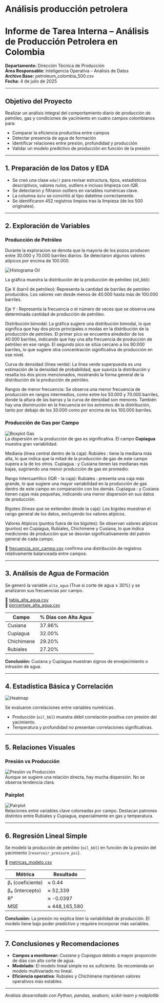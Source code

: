 # Análisis producción petrolera

#  Informe de Tarea Interna – Análisis de Producción Petrolera en Colombia

  
**Departamento:** Dirección Técnica de Producción  
**Área Responsable:** Inteligencia Operativa – Análisis de Datos  
**Archivo Base:** petroleum_colombia_500.csv  
**Fecha:** 4 de julio de 2025

---

## Objetivo del Proyecto

Realizar un análisis integral del comportamiento diario de producción de petróleo, gas y condiciones de yacimiento en cuatro campos colombianos para:

- Comparar la eficiencia productiva entre campos
- Detectar presencia de agua de formación
- Identificar relaciones entre presión, profundidad y producción
- Validar un modelo predictivo de producción en función de la presión

---

## 1. Preparación de los Datos y EDA

- Se creó una clase `eda()` para revisar estructura, tipos, estadísticos descriptivos, valores nulos, outliers e incluso limpieza con IQR.
- Se detectaron y filtraron outliers en variables numéricas clave.
- La columna `date` se convirtió al tipo datetime correctamente.
- Se identificaron 452 registros limpios tras la limpieza (de los 500 originales).

---

## 2. Exploración de Variables

### Producción de Petróleo

Durante la exploracion se denota que la mayoría de los pozos producen entre 30.000 y 70.000 barriles diarios. Se detectaron algunos valores atípicos por encima de 100.000.

![Histograma Oil](fig/histograma_oil.png)  

La gráfica muestra la distribución de la producción de petróleo (oil_bbl):

Eje X (barril de petróleo):
Representa la cantidad de barriles de petróleo producidos. Los valores van desde menos de 40.000 hasta más de 100.000 barriles.

Eje Y :
Representa la frecuencia o el número de veces que se observa una determinada cantidad de producción de petróleo.

Distribución bimodal:
La gráfica sugiere una distribución bimodal, lo que significa que hay dos picos principales o modas en la distribución de la producción de petróleo.
El primer pico se encuentra alrededor de los 40.000 barriles, indicando que hay una alta frecuencia de producción de petróleo en ese rango.
El segundo pico se sitúa cercano a los 90.000 barriles, lo que sugiere otra concentración significativa de producción en ese nivel.

Curva de densidad (línea verde):
La línea verde superpuesta es una estimación de la densidad de probabilidad, que suaviza la distribución y resalta los dos picos mencionados, mostrando la forma general de la distribución de la producción de petróleo.

Rangos de menor frecuencia:
Se observa una menor frecuencia de producción en rangos intermedios, como entre los 50.000 y 70.000 barriles, donde la altura de las barras y la curva de densidad son menores. También hay una disminución en la frecuencia en los extremos de la distribución, tanto por debajo de los 30.000 como por encima de los 100.000 barriles.


### Producción de Gas por Campo

![Boxplot Gas](fig/boxplot_gas.png)  
La dispersión en la producción de gas es significativa. El campo **Cupiagua** muestra gran variabilidad.

Mediana (línea central dentro de la caja):
Rubiales : tiene la mediana más alta, lo que indica que la mitad de la producción de gas de este campo supera a la de los otros.
Cupiagua : y Cusiana tienen las medianas más bajas, sugiriendo una menor producción de gas en promedio.

Rango Intercuartílico (IQR - la caja):
Rubiales : presenta una caja más grande, lo que sugiere una mayor variabilidad en la producción de gas dentro de este campo en comparación con los demás.
Cupiagua : y Cusiana tienen cajas más pequeñas, indicando una menor dispersión en sus datos de producción.

Bigotes (líneas que se extienden desde la caja):
Los bigotes muestran el rango general de los datos, excluyendo los valores atípicos.

Valores Atípicos (puntos fuera de los bigotes):
Se observan valores atípicos (puntos) en Cupiagua, Rubiales, Chichimene y Cusiana, lo que indica mediciones de producción que se desvían significativamente del patrón general de cada campo.

📁 [frecuencia_por_campo.csv](fig/frecuencia_por_campo.csv) confirma una distribución de registros relativamente balanceada entre campos.

---

##  3. Análisis de Agua de Formación

Se generó la variable `alta_agua` (True si corte de agua ≥ 30%) y se analizaron sus frecuencias por campo.

📁 [tabla_alta_agua.csv](fig/tabla_alta_agua.csv)  
📁 [porcentaje_alta_agua.csv](fig/porcentaje_alta_agua.csv)

| Campo       | % Días con Alta Agua |
|-------------|-----------------------|
| Cusiana     | 37.96%                |
| Cupiagua    | 32.00%                |
| Chichimene  | 29.20%                |
| Rubiales    | 27.20%                |

**Conclusión:** Cusiana y Cupiagua muestran signos de envejecimiento o intrusión de agua.

---

## 4. Estadística Básica y Correlación

![Heatmap](fig/heatmap_correlacion.png)

Se evaluaron correlaciones entre variables numéricas.

- Producción (`oil_bbl`) muestra débil correlación positiva con presión del yacimiento.
- Temperatura y profundidad no presentan correlaciones significativas.

---

## 5. Relaciones Visuales

### Presión vs Producción

![Presión vs Producción](fig/Presion_vs_produccion.png)  
Aunque se sugiere una relación directa, hay mucha dispersión. No se observa tendencia clara.

### Pairplot

![Pairplot](fig/pairplot_variables.png)  
Relaciones entre variables clave coloreadas por campo. Destacan patrones distintos entre Rubiales y Cupiagua, especialmente en gas y temperatura.

---

## 6. Regresión Lineal Simple

Se modeló la producción de petróleo (`oil_bbl`) en función de la presión del yacimiento (`reservoir_pressure_psi`).

📁 [metricas_modelo.csv](fig/metricas_modelo.csv)

| Métrica             | Resultado     |
|---------------------|---------------|
| β₁ (coeficiente)    | ≈ 0.44        |
| β₀ (intercepto)     | ≈ 52,339      |
| R²                  | ≈ -0.0397     |
| MSE                 | ≈ 448,165,580 |

 **Conclusión:** La presión no explica bien la variabilidad de producción. El modelo tiene bajo poder predictivo y requiere incorporar más variables.

---

## 7. Conclusiones y Recomendaciones

- **Campos a monitorear:** *Cusiana* y *Cupiagua* debido a mayor proporción de días con alto corte de agua.
- **Modelado:** El modelo lineal simple no es suficiente. Se recomienda un modelo multivariado no lineal.
- **Eficiencia operativa:** Rubiales y Chichimene mantienen valores operativos más estables.

---

 *Análisis desarrollado con Python, pandas, seaborn, scikit-learn y matplotlib*  

